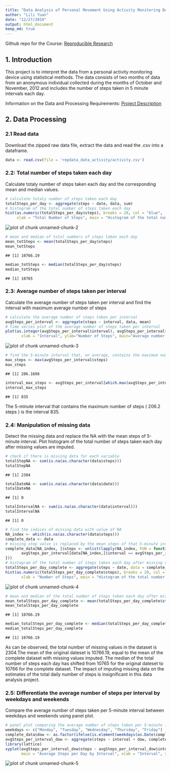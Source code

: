 ```yaml
---
title: "Data Analysis of Personal Movement Using Activity Monitoring Devices"
author: "Lili Yuan"
date: "12/27/2019"
output: html_document
keep_md: true 
---
```


Github repo for the Course: [Reproducible Research](https://github.com/ChristinaY123/Coursera_Course5_Project1)
</br>


## 1. Introduction
This project is to interpret the data from a personal activity monitoring device using statistical methods. The data consists of two months of data from an anonymous individual collected during the months of October and November, 2012 and includes the number of steps taken in 5 minute intervals each day.

Information on the Data and Processing Requirements: [Project Description](https://www.coursera.org/learn/reproducible-research/peer/gYyPt/course-project-1)

## 2. Data Processing
### 2.1 Read data

Download the zipped raw data file, extract the data and read the .csv into a dataframe.

```r
data <- read.csv(file = 'repdata_data_activity/activity.csv')
```

### 2.2: Total number of steps taken each day
Calculate totaly number of steps taken each day and the corresponding mean and median values.

```r
# calculate totaly number of steps taken each day
totalSteps_per_day <- aggregate(steps ~ date, data, sum)
# histogram of the total number of steps taken each day
hist(as.numeric(totalSteps_per_day$steps), breaks = 20, col = "blue",
     xlab = "Total Number of Steps", main = "Histogram of the total number of steps taken each day")
```

![plot of chunk unnamed-chunk-2](figure/unnamed-chunk-2-1.png)

```r
# mean and median of total numbers of steps taken each day
mean_totSteps <- mean(totalSteps_per_day$steps)
mean_totSteps
```

```
## [1] 10766.19
```

```r
median_totSteps <- median(totalSteps_per_day$steps)
median_totSteps
```

```
## [1] 10765
```

### 2.3: Average number of steps taken per interval
Calculate the average number of steps taken per interval and find the interval with maximum average number of steps 

```r
# calculate the average number of steps taken per interval
avgSteps_per_interval <- aggregate(steps ~ interval, data, mean)
# time series plot of the average number of steps taken per interval
plot(as.integer(avgSteps_per_interval$interval), avgSteps_per_interval$steps, type = "l", 
       xlab = "Interval", ylab="Number of Steps", main="Average number of steps all days by interval", col = "blue")
```

![plot of chunk unnamed-chunk-3](figure/unnamed-chunk-3-1.png)

```r
# find the 5-minute interval that, on average, contains the maximum number of steps
max_steps <- max(avgSteps_per_interval$steps)
max_steps
```

```
## [1] 206.1698
```

```r
interval_max_steps <- avgSteps_per_interval[which.max(avgSteps_per_interval$steps),]$interval
interval_max_steps
```

```
## [1] 835
```
The 5-minute interval that contains the maximum number of steps ( 206.2 steps ) is the interval 835.

### 2.4: Manipulation of missing data
Detect the missing data and replace the NA with the mean steps of 5-minute interval. Plot histogram of the total number of steps taken each day after missing values are imputed. 

```r
# check if there is missing data for each variable
totalStepNA <- sum(is.na(as.character(data$steps)))
totalStepNA
```

```
## [1] 2304
```

```r
totalDateNA <- sum(is.na(as.character(data$date)))
totalDateNA
```

```
## [1] 0
```

```r
totalIntervalNA <- sum(is.na(as.character(data$interval)))
totalIntervalNA
```

```
## [1] 0
```

```r
# find the indices of missing data with value of NA  
NA_index <- which(is.na(as.character(data$steps)))
complete_data <- data
# missing step valve is replaced by the mean steps of that 5-minute interval 
complete_data[NA_index, ]$steps <- unlist(lapply(NA_index, FUN = function(NA_index) {
       avgSteps_per_interval[data[NA_index,]$interval == avgSteps_per_interval$interval,]$steps
}))
# histogram of the total number of steps taken each day after missing values are imputed
totalSteps_per_day_complete <- aggregate(steps ~ date, data = complete_data, sum)
hist(as.numeric(totalSteps_per_day_complete$steps), breaks = 20, col = "blue", 
       xlab = "Number of Steps", main = "Histogram of the total number of steps taken each day with NA values imputed")
```

![plot of chunk unnamed-chunk-4](figure/unnamed-chunk-4-1.png)

```r
# mean and median of the total number of steps taken each day after missing values are imputed
mean_totalSteps_per_day_complete <- mean(totalSteps_per_day_complete$steps)
mean_totalSteps_per_day_complete
```

```
## [1] 10766.19
```

```r
median_totalSteps_per_day_complete <- median(totalSteps_per_day_complete$steps)
median_totalSteps_per_day_complete
```

```
## [1] 10766.19
```
As can be observed, the total number of missing values in the dataset is 2304.The mean of the original dateset is 10766.19, equal to the mean of the complete dataset with missing values imputed. The median of the total number of steps each day has shifted from 10765 for the original dateset to 10766 for the complete dataset. The impact of imputing missing data on the estimates of the total daily number of steps is insignificant in this data analysis project. 

### 2.5: Differentiate the average number of steps per interval by weekdays and weekends
Compare the average number of steps taken per 5-minute interval between weekdays and weekends using panel plot.

```r
# panel plot comparing the average number of steps taken per 5-minute interval across weekdays and weekends
weekdays <- c("Monday", "Tuesday", "Wednesday", "Thursday", "Friday")
complete_data$dow <- as.factor(ifelse(is.element(weekdays(as.Date(complete_data$date)), weekdays), "Weekday", "Weekend"))
avgSteps_per_interval_dow <- aggregate(steps ~ interval + dow, complete_data, mean)
library(lattice)
xyplot(avgSteps_per_interval_dow$steps ~ avgSteps_per_interval_dow$interval|avgSteps_per_interval_dow$dow, 
       main = "Average Steps per Day by Interval", xlab = "Interval", ylab = "Steps",layout = c(1,2), type = "l")
```

![plot of chunk unnamed-chunk-5](figure/unnamed-chunk-5-1.png)

